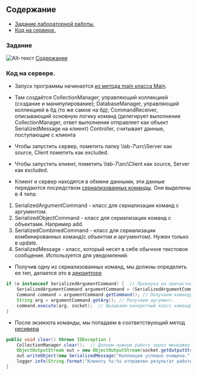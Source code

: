 ## Содержание <a name="Содержание"></a> 
* [Задание лабораторной работы.](#Задание)
* [Код на сервере.](#Пояснения)

### Задание <a name="Задание"></a>
![Alt-текст](https://imgur.com/DFByCmn)
[Содержание](#Содержание)

### Код на сервере. <a name="Пояснения"></a>
+ Запуск программы начинается [из метода main класса Main](/src/Main.java).
+ Там создаётся CollectionManager, управляющий коллекцией (создание и манипулирование);
DatabaseManager, управляющий коллекцией в бд (то же самое на бд);
CommandReceiver, описывающий основную логику команд (делегирует выполнение CollectionManager, ответ выполнения отправляет как объект SerializedMessage на клиент)
Controller, считывает данные, поступающие с клиента 
+ Чтобы запустить сервер, пометить папку \lab-7\src\Server как source, Client пометить как excluded.
+ Чтобы запустить клиент, пометить \lab-7\src\Client как source, Server как excluded.

+ Клиент и сервер находятся в обмене данными, эти данные передаются посредством [сериализованных команды](/src/Commands/SerializedCommands).
Они выделены в 4 типа:
1. SerializedArgumentCommand - класс для сериализации команд с аргументом.
2. SerializedObjectCommand - класс для сериализации команд с объектами. Например add.
3. SerializedCombinedCommand - класс для сериализации комбинированных команд(с объектом и аргументом). Нужен только в update.
4. SerializedMessage - класс, который несет в себе обычное текстовое сообщение. Используется для уведомлений.

+ Получив одну из сериализованных команд, мы должны определить ее тип, делается это в [декрипторе](/src/Utils/CommandHandler/Decrypting.java)
```Java
if (o instanceof SerializedArgumentCommand) {  // Проверка на причастность к одной из сериалованных команд.
    SerializedArgumentCommand argumentCommand = (SerializedArgumentCommand) o; // Приводим типы.
    Command command = argumentCommand.getCommand(); // Получаем команду.
    String arg = argumentCommand.getArg(); // Получаем аргумент.
    command.execute(arg, socket);  // Вызываем конкретный класс команды. Внимание! Абстрактный класс команды изменен, не поленись зайди и посмотри что там изменилось.
}
```


+ После экзекюта команды, мы попадаем в соответствующий метод [ресивера](/src/Commands/CommandReceiver.java)
```Java
public void clear() throws IOException {
    CollectionManager.clear();  // Делаем нужную работу через менеджер коллекции.
    ObjectOutputStream out = new ObjectOutputStream(socket.getOutputStream(  // Создаем выходной поток объектов для клиента. 
    out.writeObject(new SerializedMessage("Коллекция успешно очищена."));  // Шлем сообщение на клиент.
    logger.info(String.format("Клиенту %s:%s отправлен результат работы команды CLEAR", socket.getInetAddress(), socket.getPort())); // Логгируем
}
```
